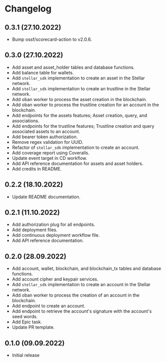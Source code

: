 # Changelog

## 0.3.1 (27.10.2022)
* Bump ossf/scorecard-action to v2.0.6.

## 0.3.0 (27.10.2022)
* Add asset and asset_holder tables and database functions.
* Add balance table for wallets.
* Add `stellar_sdk` implementation to create an asset in the Stellar network.
* Add `stellar_sdk` implementation to create an trustline in the Stellar network.
* Add oban worker to process the asset creation in the blockchain.
* Add oban worker to process the trustline creation for an account in the blockchain.
* Add endpoints for the assets features; Asset creation, query, and associations.
* Add endpoints for the trustline features; Trustline creation and query associated assets to an account.
* Add bearer token authorization.
* Remove regex validation for UUID.
* Refactor of `stellar_sdk` implementation to create an account.
* Add coverage report using Coveralls.
* Update event target in CD workflow.
* Add API reference documentation for assets and asset holders.
* Add credits in README.

## 0.2.2 (18.10.2022)
* Update README documentation.

## 0.2.1 (11.10.2022)
* Add authorization plug for all endpoints.
* Add deployment files.
* Add continuous deployment workflow file.
* Add API reference documentation.

## 0.2.0 (28.09.2022)
* Add account, wallet, blockchain, and blockchain_tx tables and database functions.
* Add account cipher and keypair services.
* Add `stellar_sdk` implementation to create an account in the Stellar network.
* Add oban worker to process the creation of an account in the blockchain.
* Add endpoint to create an account.
* Add endpoint to retrieve the account's signature with the account's seed words.
* Add Epic task.
* Update PR template.

## 0.1.0 (09.09.2022)
* Initial release
